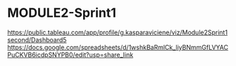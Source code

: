 # MODULE2-Sprint1
https://public.tableau.com/app/profile/g.kasparaviciene/viz/Module2Sprint1second/Dashboard5
https://docs.google.com/spreadsheets/d/1wshkBaRmlCk_liyBNmmGfLVYACPuCKVB6icdpSNYPB0/edit?usp=share_link
